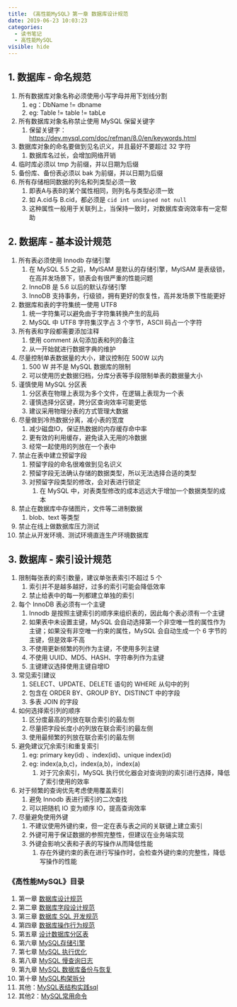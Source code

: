```yaml
---
title: 《高性能MySQL》第一章 数据库设计规范
date: 2019-06-23 10:03:23
categories:
  - 读书笔记
  - 高性能MySQL
visible: hide
---
```


## 1. 数据库 - 命名规范

1. 所有数据库对象名称必须使用小写字母并用下划线分割
   1. eg：DbName != dbname
   2. eg: Table != table != tabLe
2. 所有数据库对象名称禁止使用 MySQL 保留关键字
   1. 保留关键字：<https://dev.mysql.com/doc/refman/8.0/en/keywords.html>
3. 数据库对象的命名要做到见名识义，并且最好不要超过 32 字符
   1. 数据库名过长，会增加网络开销
4. 临时库必须以 tmp 为前缀，并以日期为后缀
5. 备份库、备份表必须以 bak 为前缀，并以日期为后缀
6. 所有存储相同数据的列名和列类型必须一致
   1. 即表A与表B的某个属性相同，则列名与类型必须一致
   2. 如 A.cid与 B.cid，都必须是 `cid int unsigned not null`
   3. 这种属性一般用于关联列上，当保持一致时，对数据库查询效率有一定帮助

## 2. 数据库 - 基本设计规范

1. 所有表必须使用 Innodb 存储引擎
   1. 在 MySQL 5.5 之前，MylSAM 是默认的存储引擎，MylSAM 是表级锁，在高并发场景下，锁表会有很严重的性能问题
   2. InnoDB 是 5.6 以后的默认存储引擎
   3. InnoDB 支持事务，行级锁，拥有更好的恢复性，高并发场景下性能更好
2. 数据库和表的字符集统一使用 UTF8
   1. 统一字符集可以避免由于字符集转换产生的乱码
   2. MySQL 中 UTF8 字符集汉字占 3 个字节，ASCII 码占一个字符
3. 所有表和字段都需要添加注释
   1. 使用 comment 从句添加表和列的备注
   2. 从一开始就进行数据字典的维护
4. 尽量控制单表数据量的大小，建议控制在 500W 以内
   1. 500 W 并不是 MySQL 数据库的限制
   2. 可以使用历史数据归档，分库分表等手段限制单表的数据量大小
5. 谨慎使用 MySQL 分区表
   1. 分区表在物理上表现为多个文件，在逻辑上表现为一个表
   2. 谨慎选择分区键，跨分区查询效率可能更低
   3. 建议采用物理分表的方式管理大数据
6. 尽量做到冷热数据分离，减小表的宽度
   1. 减少磁盘IO，保证热数据的内存缓存命中率
   2. 更有效的利用缓存，避免读入无用的冷数据
   3. 经常一起使用的列放在一个表中
7. 禁止在表中建立预留字段
   1. 预留字段的命名很难做到见名识义
   2. 预留字段无法确认存储的数据类型，所以无法选择合适的类型
   3. 对预留字段类型的修改，会对表进行锁定
      1. 在 MySQL 中，对表类型修改的成本远远大于增加一个数据类型的成本
8. 禁止在数据库中存储图片，文件等二进制数据
   1. blob、text 等类型
9. 禁止在线上做数据库压力测试
10. 禁止从开发环境、测试环境直连生产环境数据库

## 3. 数据库 - 索引设计规范

1. 限制每张表的索引数量，建议单张表索引不超过 5 个
   1. 索引并不是越多越好，过多的索引可能会降低效率
   2. 禁止给表中的每一列都建立单独的索引
2. 每个 InnoDB 表必须有一个主键
   1. Innodb 是按照主键索引的顺序来组织表的，因此每个表必须有一个主键
   2. 如果表中未设置主键，MySQL 会自动选择第一个非空唯一性的属性作为主键；如果没有非空唯一约束的属性，MySQL 会自动生成一个 6 字节的主键，但是效率不高
   3. 不使用更新频繁的列作为主键，不使用多列主键
   4. 不使用 UUID、MD5、HASH、字符串列作为主键
   5. 主键建议选择使用主键自增ID
3. 常见索引建议
   1. SELECT、UPDATE、DELETE 语句的 WHERE 从句中的列
   2. 包含在 ORDER BY、GROUP BY、DISTINCT 中的字段
   3. 多表 JOIN 的字段
4. 如何选择索引列的顺序
   1. 区分度最高的列放在联合索引的最左侧
   2. 尽量把字段长度小的列放在联合索引的最左侧
   3. 使用最频繁的列放在联合索引的最左侧
5. 避免建议冗余索引和重复索引
   1. eg: primary key(id) 、index(id)、unique index(id)
   2. eg: index(a,b,c)，index(a,b)，index(a)
      1. 对于冗余索引，MySQL 执行优化器会对查询到的索引进行选择，降低了索引使用的效率
6. 对于频繁的查询优先考虑使用覆盖索引
   1. 避免 Innodb 表进行索引的二次查找
   2. 可以把随机 IO 变为顺序 IO，提高查询效率
7. 尽量避免使用外键
   1. 不建议使用外键约束，但一定在表与表之间的关联键上建立索引
   2. 外键可用于保证数据的参照完整性，但建议在业务端实现
   3. 外键会影响父表和子表的写操作从而降低性能
      1. 存在外键约束的表在进行写操作时，会检查外键约束的完整性，降低写操作的性能

### 《高性能MySQL》目录

1. 第一章 [数据库设计规范](/2019/06/23/读书笔记/《高性能MySQL》/1.数据库设计规范/)
2. 第二章 [数据库字段设计规范](/2019/06/22/读书笔记/《高性能MySQL》/2.数据库字段设计规范/)
3. 第三章 [数据库 SQL 开发规范](/2019/06/21/读书笔记/《高性能MySQL》/3.数据库SQL开发规范/)
4. 第四章 [数据库操作行为规范](/2019/06/20/读书笔记/《高性能MySQL》/4.数据库操作行为规范/)
5. 第五章 [设计数据库分区表](/2019/06/19/读书笔记/《高性能MySQL》/5.设计数据库分区表/)
6. 第六章 [MySQL存储引擎](/2019/06/18/读书笔记/《高性能MySQL》/6.MySQL存储引擎/)
7. 第七章 [MySQL 执行优化](/2019/06/17/读书笔记/《高性能MySQL》/7.MySQL执行计划优化/)
8. 第八章 [MySQL 慢查询日志](/2019/06/16/读书笔记/《高性能MySQL》/8.MySQL慢查日志/)
9. 第九章 [MySQL 数据库备份与恢复](/2019/06/15/读书笔记/《高性能MySQL》/9.数据库备份/)
10. 第十章 [MySQL构架拆分](/2019/06/14/读书笔记/《高性能MySQL》/10.MySQL架构拆分/)
11. 其他：[MySQL表结构实践sql](/2019/06/12/读书笔记/《高性能MySQL》/20.数据库表结构实践/)
12. 其他2：[MySQL常用命令](/2019/06/13/读书笔记/《高性能MySQL》/11.MySQL常用命令/)